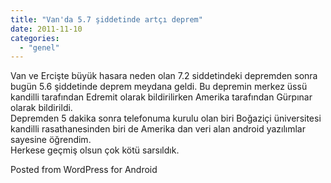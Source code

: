 ```yaml
---
title: "Van'da 5.7 şiddetinde artçı deprem"
date: 2011-11-10
categories: 
  - "genel"
---
```


Van ve Ercişte büyük hasara neden olan 7.2 siddetindeki depremden sonra bugün 5.6 şiddetinde deprem meydana geldi. Bu depremin merkez üssü kandilli tarafından Edremit olarak bildirilirken Amerika tarafından Gürpınar olarak bildirildi.  
Depremden 5 dakika sonra telefonuma kurulu olan biri Boğaziçi üniversitesi kandilli rasathanesinden biri de Amerika dan veri alan android yazılımlar sayesine öğrendim.  
Herkese geçmiş olsun çok kötü sarsıldık.

  
  
  
Posted from WordPress for Android
